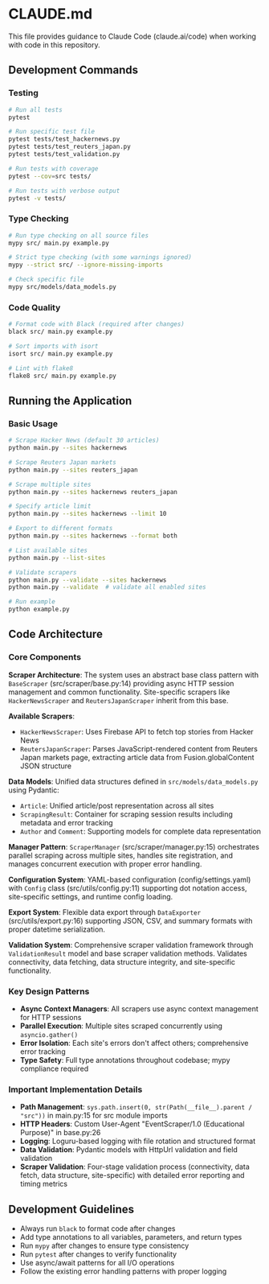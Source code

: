 # CLAUDE.md

This file provides guidance to Claude Code (claude.ai/code) when working with code in this repository.

## Development Commands

### Testing
```bash
# Run all tests
pytest

# Run specific test file
pytest tests/test_hackernews.py
pytest tests/test_reuters_japan.py
pytest tests/test_validation.py

# Run tests with coverage
pytest --cov=src tests/

# Run tests with verbose output
pytest -v tests/
```

### Type Checking
```bash
# Run type checking on all source files
mypy src/ main.py example.py

# Strict type checking (with some warnings ignored)
mypy --strict src/ --ignore-missing-imports

# Check specific file
mypy src/models/data_models.py
```

### Code Quality
```bash
# Format code with Black (required after changes)
black src/ main.py example.py

# Sort imports with isort
isort src/ main.py example.py

# Lint with flake8
flake8 src/ main.py example.py
```

## Running the Application

### Basic Usage
```bash
# Scrape Hacker News (default 30 articles)
python main.py --sites hackernews

# Scrape Reuters Japan markets
python main.py --sites reuters_japan

# Scrape multiple sites
python main.py --sites hackernews reuters_japan

# Specify article limit
python main.py --sites hackernews --limit 10

# Export to different formats
python main.py --sites hackernews --format both

# List available sites
python main.py --list-sites

# Validate scrapers
python main.py --validate --sites hackernews
python main.py --validate  # validate all enabled sites

# Run example
python example.py
```

## Code Architecture

### Core Components

**Scraper Architecture**: The system uses an abstract base class pattern with `BaseScraper` (src/scraper/base.py:14) providing async HTTP session management and common functionality. Site-specific scrapers like `HackerNewsScraper` and `ReutersJapanScraper` inherit from this base.

**Available Scrapers**:
- `HackerNewsScraper`: Uses Firebase API to fetch top stories from Hacker News
- `ReutersJapanScraper`: Parses JavaScript-rendered content from Reuters Japan markets page, extracting article data from Fusion.globalContent JSON structure

**Data Models**: Unified data structures defined in `src/models/data_models.py` using Pydantic:
- `Article`: Unified article/post representation across all sites
- `ScrapingResult`: Container for scraping session results including metadata and error tracking
- `Author` and `Comment`: Supporting models for complete data representation

**Manager Pattern**: `ScraperManager` (src/scraper/manager.py:15) orchestrates parallel scraping across multiple sites, handles site registration, and manages concurrent execution with proper error handling.

**Configuration System**: YAML-based configuration (config/settings.yaml) with `Config` class (src/utils/config.py:11) supporting dot notation access, site-specific settings, and runtime config loading.

**Export System**: Flexible data export through `DataExporter` (src/utils/export.py:16) supporting JSON, CSV, and summary formats with proper datetime serialization.

**Validation System**: Comprehensive scraper validation framework through `ValidationResult` model and base scraper validation methods. Validates connectivity, data fetching, data structure integrity, and site-specific functionality.

### Key Design Patterns

- **Async Context Managers**: All scrapers use async context management for HTTP sessions
- **Parallel Execution**: Multiple sites scraped concurrently using `asyncio.gather()`
- **Error Isolation**: Each site's errors don't affect others; comprehensive error tracking
- **Type Safety**: Full type annotations throughout codebase; mypy compliance required

### Important Implementation Details

- **Path Management**: `sys.path.insert(0, str(Path(__file__).parent / "src"))` in main.py:15 for src module imports
- **HTTP Headers**: Custom User-Agent "EventScraper/1.0 (Educational Purpose)" in base.py:26
- **Logging**: Loguru-based logging with file rotation and structured format
- **Data Validation**: Pydantic models with HttpUrl validation and field validation
- **Scraper Validation**: Four-stage validation process (connectivity, data fetch, data structure, site-specific) with detailed error reporting and timing metrics

## Development Guidelines

- Always run `black` to format code after changes
- Add type annotations to all variables, parameters, and return types
- Run `mypy` after changes to ensure type consistency
- Run `pytest` after changes to verify functionality
- Use async/await patterns for all I/O operations
- Follow the existing error handling patterns with proper logging